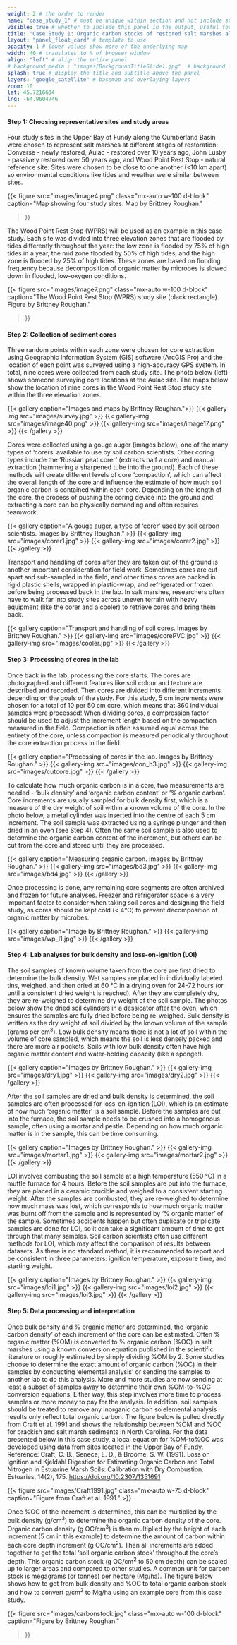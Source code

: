 ```yaml
---
weight: 2 # the order to render
name: "case_study_1" # must be unique within section and not include special characters
visible: true # whether to include this panel in the output, useful for testing
title: "Case Study 1: Organic carbon stocks of restored salt marshes along the upper Bay of Fundy"
layout: "panel_float_card" # template to use
opacity: 1 # lower values show more of the underlying map
width: 40 # translates to % of browser window
align: "left" # align the entire panel
# background_media : "images/BackgroundTitleSlide1.jpg"  # background image rendered behind the panel, covering map
splash: true # display the title and subtitle above the panel
layers: "google_satellite" # basemap and overlaying layers
zoom: 10
lat: 45.7216634
lng: -64.9604746
---
```


<!-- ### Case Study 1: Organic carbon stocks of restored salt marshes along the upper Bay of Fundy -->

#### Step 1:  Choosing representative sites and study areas

Four study sites in the Upper Bay of Fundy along the Cumberland Basin were chosen to represent salt marshes at different stages of restoration:  Converse - newly restored, Aulac - restored over 10 years ago, John Lusby - passively restored over 50 years ago, and Wood Point Rest Stop - natural reference site. Sites were chosen to be close to one another (<10 km apart) so environmental conditions like tides and weather were similar between sites. 

{{< figure src="images/image4.png" 
class="mx-auto w-100 d-block" 
caption="Map showing four study sites. Map by Brittney Roughan."
>}}

The Wood Point Rest Stop (WPRS) will be used as an example in this case study. Each site was divided into three elevation zones that are flooded by tides differently throughout the year: the low zone is flooded by 75% of high tides in a year, the mid zone flooded by 50% of high tides, and the high zone is flooded by 25% of high tides. These zones are based on flooding frequency because decomposition of organic matter by microbes is slowed down in flooded, low-oxygen conditions. 

{{< figure src="images/image7.png" 
class="mx-auto w-100 d-block" 
caption="The Wood Point Rest Stop (WPRS) study site (black rectangle). Figure by Brittney Roughan."
>}}

#### Step 2:  Collection of sediment cores

<!-- <div class="images-container"> 
![fig3](images/survey.jpg " ") 
{width="50%"}

![fig4](images/image40.png " ")
{width="40%"}

![fig5](images/image17.png " ") 
{width="40%"} 
</div> -->

Three random points within each zone were chosen for core extraction using Geographic Information System (GIS) software (ArcGIS Pro) and the location of each point was surveyed using a high-accuracy GPS system. In total, nine cores were collected from each study site. The photo below (left) shows someone surveying core locations at the Aulac site. The maps below show the location of nine cores in the Wood Point Rest Stop study site within the three elevation zones. 

{{< gallery 
caption="Images and maps by Brittney Roughan.">}}
    {{< gallery-img src="images/survey.jpg" >}}
    {{< gallery-img src="images/image40.png" >}}
    {{< gallery-img src="images/image17.png" >}}
{{< /gallery >}}

Cores were collected using a gouge auger (images below), one of the many types of ‘corers’ available to use by soil carbon scientists. Other coring types include the ‘Russian peat corer’ (extracts half a core) and manual extraction (hammering a sharpened tube into the ground). Each of these methods will create different levels of core ‘compaction’, which can affect the overall length of the core and influence the estimate of how much soil organic carbon is contained within each core. Depending on the length of the core, the process of pushing the coring device into the ground and extracting a core can be physically demanding and often requires teamwork.

{{< gallery 
caption="A gouge auger, a type of ‘corer’ used by soil carbon scientists. Images by Brittney Roughan." >}}
    {{< gallery-img src="images/corer1.jpg" >}}
    {{< gallery-img src="images/corer2.jpg" >}}
{{< /gallery >}}


Transport and handling of cores after they are taken out of the ground is another important consideration for field work. Sometimes cores are cut apart and sub-sampled in the field, and other times cores are packed in rigid plastic shells, wrapped in plastic-wrap, and refrigerated or frozen before being processed back in the lab. In salt marshes, researchers often have to walk far into study sites across uneven terrain with heavy equipment (like the corer and a cooler) to retrieve cores and bring them back. 

{{< gallery 
caption="Transport and handling of soil cores. Images by Brittney Roughan." >}}
    {{< gallery-img src="images/corePVC.jpg" >}}
    {{< gallery-img src="images/cooler.jpg" >}}
{{< /gallery >}}

#### Step 3:  Processing of cores in the lab

Once back in the lab, processing the core starts. The cores are photographed and different features like soil colour and texture are described and recorded. Then cores are divided into different increments depending on the goals of the study. For this study, 5 cm increments were chosen for a total of 10 per 50 cm core, which means that 360 individual samples were processed! When dividing cores, a compression factor should be used to adjust the increment length based on the compaction measured in the field. Compaction is often assumed equal across the entirety of the core, unless compaction is measured periodically throughout the core extraction process in the field.

{{< gallery 
caption="Processing of cores in the lab. Images by Brittney Roughan." >}}
    {{< gallery-img src="images/con_h3.jpg" >}}
    {{< gallery-img src="images/cutcore.jpg" >}}
{{< /gallery >}}

To calculate how much organic carbon is in a core, two measurements are needed - ‘bulk density’ and ‘organic carbon content’ or ‘% organic carbon’. Core increments are usually sampled for bulk density first, which is a measure of the dry weight of soil within a known volume of the core. In the photo below, a metal cylinder was inserted into the centre of each 5 cm increment. The soil sample was extracted using a syringe plunger and then dried in an oven (see Step 4). Often the same soil sample is also used to determine the organic carbon content of the increment, but others can be cut from the core and stored until they are processed.

{{< gallery 
caption="Measuring organic carbon. Images by Brittney Roughan." >}}
    {{< gallery-img src="images/bd3.jpg" >}}
    {{< gallery-img src="images/bd4.jpg" >}}
{{< /gallery >}}

<!-- ![fig13 top-left](images/bd1.jpg) 
![fig14 top-right](images/bd2.jpg) 
![fig15 bottom-left](images/bd3.jpg) 
![fig16 bottom-right](images/bd4.jpg)  -->

Once processing is done, any remaining core segments are often archived and frozen for future analyses. Freezer and refrigerator space is a very important factor to consider when taking soil cores and designing the field study, as cores should be kept cold (< 4℃) to prevent decomposition of organic matter by microbes. 

{{< gallery 
caption="Image by Brittney Roughan." >}}
    {{< gallery-img src="images/wp_l1.jpg" >}}
{{< /gallery >}}

#### Step 4:  Lab analyses for bulk density and loss-on-ignition (LOI)

The soil samples of known volume taken from the core are first dried to determine the bulk density. Wet samples are placed in individually labeled tins, weighed, and then dried at 60 ℃ in a drying oven for 24-72 hours (or until a consistent dried weight is reached). After they are completely dry, they are re-weighed to determine dry weight of the soil sample. The photos below show the dried soil cylinders in a dessicator after the oven, which ensures the samples are fully dried before being re-weighed. Bulk density is written as the dry weight of soil divided by the known volume of the sample (grams per cm<sup>3</sup>). Low bulk density means there is not a lot of soil within the volume of core sampled, which means the soil is less densely packed and there are more air pockets. Soils with low bulk density often have high organic matter content and water-holding capacity (like a sponge!). 

{{< gallery 
caption="Images by Brittney Roughan." >}}
    {{< gallery-img src="images/dry1.jpg" >}}
    {{< gallery-img src="images/dry2.jpg" >}}
{{< /gallery >}}


After the soil samples are dried and bulk density is determined, the soil samples are often processed for loss-on-ignition (LOI), which is an estimate of how much ‘organic matter’ is a soil sample. Before the samples are put into the furnace, the soil sample needs to be crushed into a homogenous sample, often using a mortar and pestle. Depending on how much organic matter is in the sample, this can be time consuming.

{{< gallery 
caption="Images by Brittney Roughan." >}}
    {{< gallery-img src="images/mortar1.jpg" >}}
    {{< gallery-img src="images/mortar2.jpg" >}}
{{< /gallery >}}


LOI involves combusting the soil sample at a high temperature (550 ℃) in a muffle furnace for 4 hours. Before the soil samples are put into the furnace, they are placed in a ceramic crucible and weighed to a consistent starting weight. After the samples are combusted, they are re-weighed to determine how much mass was lost, which corresponds to how much organic matter was burnt off from the sample and is represented by ‘% organic matter’ of the sample. Sometimes accidents happen but often duplicate or triplicate samples are done for LOI, so it can take a significant amount of time to get through that many samples. Soil carbon scientists often use different methods for LOI, which may affect the comparison of results between datasets. As there is no standard method, it is recommended to report and be consistent in three parameters: ignition temperature, exposure time, and starting weight.

{{< gallery 
caption="Images by Brittney Roughan." >}}
    {{< gallery-img src="images/loi1.jpg" >}}
    {{< gallery-img src="images/loi2.jpg" >}}
    {{< gallery-img src="images/loi3.jpg" >}}
{{< /gallery >}}

#### Step 5:  Data processing and interpretation

Once bulk density and % organic matter are determined, the ‘organic carbon density’ of each increment of the core can be estimated. Often % organic matter (%OM) is converted to % organic carbon (%OC) in salt marshes using a known conversion equation published in the scientific literature or roughly estimated by simply dividing %OM by 2. Some studies choose to determine the exact amount of organic carbon (%OC) in their samples by conducting ‘elemental analysis’ or sending the samples to another lab to do this analysis. More and more studies are now sending at least a subset of samples away to determine their own %OM-to-%OC conversion equations. Either way, this step involves more time to process samples or more money to pay for the analysis. In addition, soil samples should be treated to remove any inorganic carbon so elemental analysis results only reflect total organic carbon. The figure below is pulled directly from Craft et al. 1991 and shows the relationship between %OM and %OC for brackish and salt marsh sediments in North Carolina. For the data presented below in this case study, a local equation for %OM-to%OC was developed using data from sites located in the Upper Bay of Fundy. Reference: Craft, C. B., Seneca, E. D., & Broome, S. W. (1991). Loss on Ignition and Kjeldahl Digestion for Estimating Organic Carbon and Total Nitrogen in Estuarine Marsh Soils: Calibration with Dry Combustion. Estuaries, 14(2), 175. https://doi.org/10.2307/1351691

{{< figure src="images/Craft1991.jpg" 
class="mx-auto w-75 d-block" 
caption="Figure from Craft et al. 1991." >}}

Once %OC of the increment is determined, this can be multiplied by the bulk density (g/cm<sup>3</sup>) to determine the organic carbon density of the core. Organic carbon density (g OC/cm<sup>3</sup>) is then multiplied by the height of each increment (5 cm in this example) to determine the amount of carbon within each core depth increment (g OC/cm<sup>2</sup>). Then all increments are added together to get the total ‘soil organic carbon stock’ throughout the core’s depth. This organic carbon stock (g OC/cm<sup>2</sup> to 50 cm depth) can be scaled up to larger areas and compared to other studies. A common unit for carbon stock is megagrams (or tonnes) per hectare (Mg/ha). The figure below shows how to get from bulk density and %OC to total organic carbon stock and how to convert g/cm<sup>2</sup> to Mg/ha using an example core from this case study.

{{< figure src="images/carbonstock.jpg" 
class="mx-auto w-100 d-block" 
caption="Figure by Brittney Roughan." 
>}}




